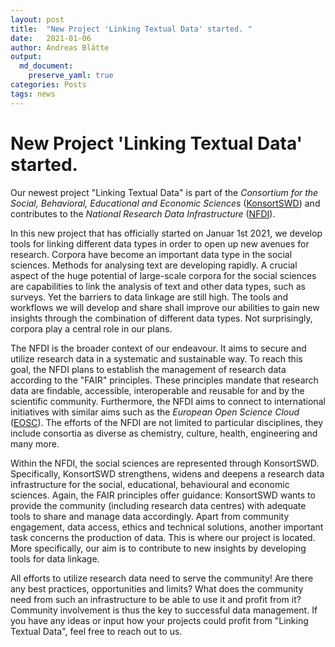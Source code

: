 ```yaml
---
layout: post
title:  "New Project 'Linking Textual Data' started. "
date:   2021-01-06
author: Andreas Blätte
output: 
  md_document:
    preserve_yaml: true
categories: Posts
tags: news
---
```


New Project 'Linking Textual Data' started.
===========================================

Our newest project "Linking Textual Data" is part of the *Consortium for the Social, Behavioral, Educational and Economic Sciences* ([KonsortSWD](https://www.konsortswd.de/en/)) and contributes to the *National Research Data Infrastructure* ([NFDI](https://www.nfdi.de/en-gb)).  

In this new project that has officially started on Januar 1st 2021, we develop tools for linking different data types in order to open up new avenues for research. Corpora have become an important data type in the social sciences. Methods for analysing text are developing rapidly. A crucial aspect of the huge potential of large-scale corpora for the social sciences are capabilities to link the analysis of text and other data types, such as surveys. Yet the barriers to data linkage are still high. The tools and workflows we will develop and share shall improve our abilities to gain new insights through the combination of different data types. Not surprisingly, corpora play a central role in our plans.

The NFDI is the broader context of our endeavour. It aims to secure and utilize research data in a systematic and sustainable way. To reach this goal, the NFDI plans to establish the management of research data according to the "FAIR" principles. These principles mandate that research data are findable, accessible, interoperable and reusable for and by the scientific community. Furthermore, the NFDI aims to connect to international initiatives with similar aims such as the *European Open Science Cloud* ([EOSC](https://eosc-portal.eu)). The efforts of the NFDI are not limited to particular disciplines, they include consortia as diverse as chemistry, culture, health, engineering and many more. 

Within the NFDI, the social sciences are represented through KonsortSWD. Specifically, KonsortSWD strengthens, widens and deepens a research data infrastructure for the social, educational, behavioural and economic sciences. Again, the FAIR principles offer guidance: KonsortSWD wants to provide the community (including research data centres) with adequate tools to share and manage data accordingly. Apart from community engagement, data access, ethics and technical solutions, another important task concerns the production of data. This is where our project is located. More specifically, our aim is to contribute to new insights by developing tools for data linkage. 

All efforts to utilize research data need to serve the community! Are there any best practices, opportunities and limits? What does the community need from such an infrastructure to be able to use it and profit from it? Community involvement is thus the key to successful data management. If you have any ideas or input how your projects could profit from "Linking Textual Data", feel free to reach out to us.  

 